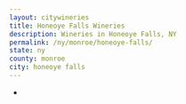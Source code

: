```yaml
---
layout: citywineries
title: Honeoye Falls Wineries
description: Wineries in Honeoye Falls, NY
permalink: /ny/monroe/honeoye-falls/
state: ny
county: monroe
city: honeoye falls
---
```

-
